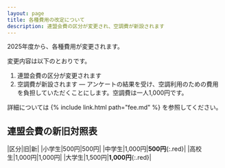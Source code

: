 ```yaml
---
layout: page
title: 各種費用の改定について
description: 連盟会費の区分が変更され、空調費が新設されます
---
```

2025年度から、各種費用が変更されます。

変更内容は以下のとおりです。

1. 連盟会費の区分が変更されます
1. 空調費が新設されます &mdash; アンケートの結果を受け、空調利用のための費用を負担していただくことにします。空調費は一人1,000円です。

詳細については {% include link.html path="fee.md" %} を参照してください。

## 連盟会費の新旧対照表

|区分|旧|新|
|小学生|500円|500円|
|中学生|1,000円|**500円**{:.red}|
|高校生|1,000円|1,000円|
|大学生|1,500円|**1,000円**{:.red}|
